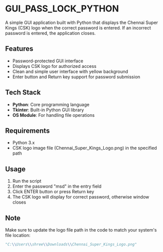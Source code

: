 # GUI_PASS_LOCK_PYTHON

A simple GUI application built with Python that displays the Chennai Super Kings (CSK) logo when the correct password is entered. If an incorrect password is entered, the application closes.

## Features

* Password-protected GUI interface
* Displays CSK logo for authorized access
* Clean and simple user interface with yellow background
* Enter button and Return key support for password submission

## Tech Stack

* **Python**: Core programming language
* **Tkinter**: Built-in Python GUI library
* **OS Module**: For handling file operations

## Requirements

* Python 3.x
* CSK logo image file (Chennai_Super_Kings_Logo.png) in the specified path

## Usage

1. Run the script
2. Enter the password "msd" in the entry field
3. Click ENTER button or press Return key
4. The CSK logo will display for correct password, otherwise window closes

## Note

Make sure to update the logo file path in the code to match your system's file location:
```python
"C:\\Users\\shree\\Downloads\\Chennai_Super_Kings_Logo.png"
```
